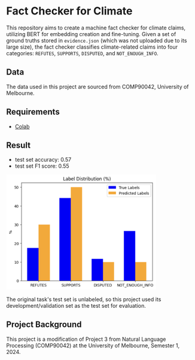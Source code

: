 # Fact Checker for Climate

This repository aims to create a machine fact checker for climate claims, utilizing BERT for embedding creation and fine-tuning. Given a set of ground truths stored in `evidence.json` (which was not uploaded due to its large size), the fact checker classifies climate-related claims into four categories: `REFUTES`, `SUPPORTS`, `DISPUTED`, and `NOT_ENOUGH_INFO`.

## Data

The data used in this project are sourced from COMP90042, University of Melbourne.

## Requirements

- [Colab](https://colab.research.google.com/)

## Result

- test set accuracy: 0.57
- test set F1 score: 0.55

<img src="img/label-distribution.png" alt="label-distribution" width="400"/>

The original task's test set is unlabeled, so this project used its development/validation set as the test set for evaluation.

## Project Background

This project is a modification of Project 3 from Natural Language Processing (COMP90042) at the University of Melbourne, Semester 1, 2024.
